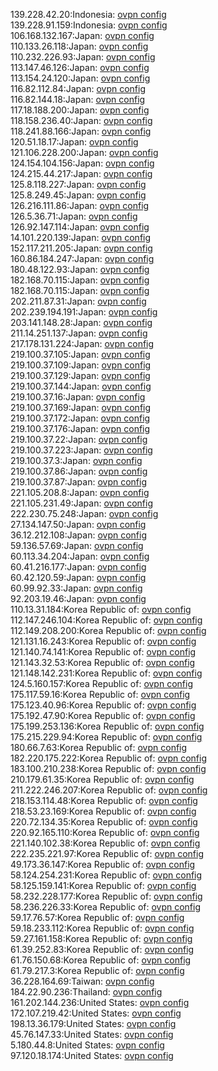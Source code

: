 139.228.42.20:Indonesia: [ovpn config](vpn/139_228_42_20.ovpn)  
139.228.91.159:Indonesia: [ovpn config](vpn/139_228_91_159.ovpn)  
106.168.132.167:Japan: [ovpn config](vpn/106_168_132_167.ovpn)  
110.133.26.118:Japan: [ovpn config](vpn/110_133_26_118.ovpn)  
110.232.226.93:Japan: [ovpn config](vpn/110_232_226_93.ovpn)  
113.147.46.126:Japan: [ovpn config](vpn/113_147_46_126.ovpn)  
113.154.24.120:Japan: [ovpn config](vpn/113_154_24_120.ovpn)  
116.82.112.84:Japan: [ovpn config](vpn/116_82_112_84.ovpn)  
116.82.144.18:Japan: [ovpn config](vpn/116_82_144_18.ovpn)  
117.18.188.200:Japan: [ovpn config](vpn/117_18_188_200.ovpn)  
118.158.236.40:Japan: [ovpn config](vpn/118_158_236_40.ovpn)  
118.241.88.166:Japan: [ovpn config](vpn/118_241_88_166.ovpn)  
120.51.18.17:Japan: [ovpn config](vpn/120_51_18_17.ovpn)  
121.106.228.200:Japan: [ovpn config](vpn/121_106_228_200.ovpn)  
124.154.104.156:Japan: [ovpn config](vpn/124_154_104_156.ovpn)  
124.215.44.217:Japan: [ovpn config](vpn/124_215_44_217.ovpn)  
125.8.118.227:Japan: [ovpn config](vpn/125_8_118_227.ovpn)  
125.8.249.45:Japan: [ovpn config](vpn/125_8_249_45.ovpn)  
126.216.111.86:Japan: [ovpn config](vpn/126_216_111_86.ovpn)  
126.5.36.71:Japan: [ovpn config](vpn/126_5_36_71.ovpn)  
126.92.147.114:Japan: [ovpn config](vpn/126_92_147_114.ovpn)  
14.101.220.139:Japan: [ovpn config](vpn/14_101_220_139.ovpn)  
152.117.211.205:Japan: [ovpn config](vpn/152_117_211_205.ovpn)  
160.86.184.247:Japan: [ovpn config](vpn/160_86_184_247.ovpn)  
180.48.122.93:Japan: [ovpn config](vpn/180_48_122_93.ovpn)  
182.168.70.115:Japan: [ovpn config](vpn/182_168_70_115.ovpn)  
182.168.70.115:Japan: [ovpn config](vpn/182_168_70_115.ovpn)  
202.211.87.31:Japan: [ovpn config](vpn/202_211_87_31.ovpn)  
202.239.194.191:Japan: [ovpn config](vpn/202_239_194_191.ovpn)  
203.141.148.28:Japan: [ovpn config](vpn/203_141_148_28.ovpn)  
211.14.251.137:Japan: [ovpn config](vpn/211_14_251_137.ovpn)  
217.178.131.224:Japan: [ovpn config](vpn/217_178_131_224.ovpn)  
219.100.37.105:Japan: [ovpn config](vpn/219_100_37_105.ovpn)  
219.100.37.109:Japan: [ovpn config](vpn/219_100_37_109.ovpn)  
219.100.37.129:Japan: [ovpn config](vpn/219_100_37_129.ovpn)  
219.100.37.144:Japan: [ovpn config](vpn/219_100_37_144.ovpn)  
219.100.37.16:Japan: [ovpn config](vpn/219_100_37_16.ovpn)  
219.100.37.169:Japan: [ovpn config](vpn/219_100_37_169.ovpn)  
219.100.37.172:Japan: [ovpn config](vpn/219_100_37_172.ovpn)  
219.100.37.176:Japan: [ovpn config](vpn/219_100_37_176.ovpn)  
219.100.37.22:Japan: [ovpn config](vpn/219_100_37_22.ovpn)  
219.100.37.223:Japan: [ovpn config](vpn/219_100_37_223.ovpn)  
219.100.37.3:Japan: [ovpn config](vpn/219_100_37_3.ovpn)  
219.100.37.86:Japan: [ovpn config](vpn/219_100_37_86.ovpn)  
219.100.37.87:Japan: [ovpn config](vpn/219_100_37_87.ovpn)  
221.105.208.8:Japan: [ovpn config](vpn/221_105_208_8.ovpn)  
221.105.231.49:Japan: [ovpn config](vpn/221_105_231_49.ovpn)  
222.230.75.248:Japan: [ovpn config](vpn/222_230_75_248.ovpn)  
27.134.147.50:Japan: [ovpn config](vpn/27_134_147_50.ovpn)  
36.12.212.108:Japan: [ovpn config](vpn/36_12_212_108.ovpn)  
59.136.57.69:Japan: [ovpn config](vpn/59_136_57_69.ovpn)  
60.113.34.204:Japan: [ovpn config](vpn/60_113_34_204.ovpn)  
60.41.216.177:Japan: [ovpn config](vpn/60_41_216_177.ovpn)  
60.42.120.59:Japan: [ovpn config](vpn/60_42_120_59.ovpn)  
60.99.92.33:Japan: [ovpn config](vpn/60_99_92_33.ovpn)  
92.203.19.46:Japan: [ovpn config](vpn/92_203_19_46.ovpn)  
110.13.31.184:Korea Republic of: [ovpn config](vpn/110_13_31_184.ovpn)  
112.147.246.104:Korea Republic of: [ovpn config](vpn/112_147_246_104.ovpn)  
112.149.208.200:Korea Republic of: [ovpn config](vpn/112_149_208_200.ovpn)  
121.131.16.243:Korea Republic of: [ovpn config](vpn/121_131_16_243.ovpn)  
121.140.74.141:Korea Republic of: [ovpn config](vpn/121_140_74_141.ovpn)  
121.143.32.53:Korea Republic of: [ovpn config](vpn/121_143_32_53.ovpn)  
121.148.142.231:Korea Republic of: [ovpn config](vpn/121_148_142_231.ovpn)  
124.5.160.157:Korea Republic of: [ovpn config](vpn/124_5_160_157.ovpn)  
175.117.59.16:Korea Republic of: [ovpn config](vpn/175_117_59_16.ovpn)  
175.123.40.96:Korea Republic of: [ovpn config](vpn/175_123_40_96.ovpn)  
175.192.47.90:Korea Republic of: [ovpn config](vpn/175_192_47_90.ovpn)  
175.199.253.136:Korea Republic of: [ovpn config](vpn/175_199_253_136.ovpn)  
175.215.229.94:Korea Republic of: [ovpn config](vpn/175_215_229_94.ovpn)  
180.66.7.63:Korea Republic of: [ovpn config](vpn/180_66_7_63.ovpn)  
182.220.175.222:Korea Republic of: [ovpn config](vpn/182_220_175_222.ovpn)  
183.100.210.238:Korea Republic of: [ovpn config](vpn/183_100_210_238.ovpn)  
210.179.61.35:Korea Republic of: [ovpn config](vpn/210_179_61_35.ovpn)  
211.222.246.207:Korea Republic of: [ovpn config](vpn/211_222_246_207.ovpn)  
218.153.114.48:Korea Republic of: [ovpn config](vpn/218_153_114_48.ovpn)  
218.53.23.169:Korea Republic of: [ovpn config](vpn/218_53_23_169.ovpn)  
220.72.134.35:Korea Republic of: [ovpn config](vpn/220_72_134_35.ovpn)  
220.92.165.110:Korea Republic of: [ovpn config](vpn/220_92_165_110.ovpn)  
221.140.102.38:Korea Republic of: [ovpn config](vpn/221_140_102_38.ovpn)  
222.235.221.97:Korea Republic of: [ovpn config](vpn/222_235_221_97.ovpn)  
49.173.36.147:Korea Republic of: [ovpn config](vpn/49_173_36_147.ovpn)  
58.124.254.231:Korea Republic of: [ovpn config](vpn/58_124_254_231.ovpn)  
58.125.159.141:Korea Republic of: [ovpn config](vpn/58_125_159_141.ovpn)  
58.232.228.177:Korea Republic of: [ovpn config](vpn/58_232_228_177.ovpn)  
58.236.226.33:Korea Republic of: [ovpn config](vpn/58_236_226_33.ovpn)  
59.17.76.57:Korea Republic of: [ovpn config](vpn/59_17_76_57.ovpn)  
59.18.233.112:Korea Republic of: [ovpn config](vpn/59_18_233_112.ovpn)  
59.27.161.158:Korea Republic of: [ovpn config](vpn/59_27_161_158.ovpn)  
61.39.252.83:Korea Republic of: [ovpn config](vpn/61_39_252_83.ovpn)  
61.76.150.68:Korea Republic of: [ovpn config](vpn/61_76_150_68.ovpn)  
61.79.217.3:Korea Republic of: [ovpn config](vpn/61_79_217_3.ovpn)  
36.228.164.69:Taiwan: [ovpn config](vpn/36_228_164_69.ovpn)  
184.22.90.236:Thailand: [ovpn config](vpn/184_22_90_236.ovpn)  
161.202.144.236:United States: [ovpn config](vpn/161_202_144_236.ovpn)  
172.107.219.42:United States: [ovpn config](vpn/172_107_219_42.ovpn)  
198.13.36.179:United States: [ovpn config](vpn/198_13_36_179.ovpn)  
45.76.147.33:United States: [ovpn config](vpn/45_76_147_33.ovpn)  
5.180.44.8:United States: [ovpn config](vpn/5_180_44_8.ovpn)  
97.120.18.174:United States: [ovpn config](vpn/97_120_18_174.ovpn)  
